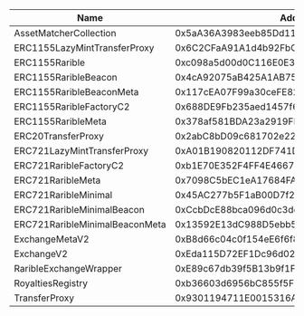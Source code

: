  Name | Address | Url 
 --- | --- | ---
 AssetMatcherCollection | 0x5aA36A3983eeb85Dd115C6BEEA2a4C1D29dC4364 | https://sepolia.explorer.zkcandy.io/0x5aA36A3983eeb85Dd115C6BEEA2a4C1D29dC4364 
 ERC1155LazyMintTransferProxy | 0x6C2CFaA91A1d4b92FbCB10123365084412cEe4b1 | https://sepolia.explorer.zkcandy.io/0x6C2CFaA91A1d4b92FbCB10123365084412cEe4b1 
 ERC1155Rarible | 0xc098a5d00d0C116E0E3FE3345a0BE1Bc38E507AB | https://sepolia.explorer.zkcandy.io/0xc098a5d00d0C116E0E3FE3345a0BE1Bc38E507AB 
 ERC1155RaribleBeacon | 0x4cA92075aB425A1AB753C731730A893AA32A0E08 | https://sepolia.explorer.zkcandy.io/0x4cA92075aB425A1AB753C731730A893AA32A0E08 
 ERC1155RaribleBeaconMeta | 0x117cEA07F99a30ceFE821007506EBf6db64f18b4 | https://sepolia.explorer.zkcandy.io/0x117cEA07F99a30ceFE821007506EBf6db64f18b4 
 ERC1155RaribleFactoryC2 | 0x688DE9Fb235aed1457f6D6D4668c808FaceB5962 | https://sepolia.explorer.zkcandy.io/0x688DE9Fb235aed1457f6D6D4668c808FaceB5962 
 ERC1155RaribleMeta | 0x378af581BDA23a2919FEBAc4040bDeDbc9B8C038 | https://sepolia.explorer.zkcandy.io/0x378af581BDA23a2919FEBAc4040bDeDbc9B8C038 
 ERC20TransferProxy | 0x2abC8bD09c681702e2297F11fd759d9014664B33 | https://sepolia.explorer.zkcandy.io/0x2abC8bD09c681702e2297F11fd759d9014664B33 
 ERC721LazyMintTransferProxy | 0xA01B190820112DF741D00BcEA10e57a933B669CF | https://sepolia.explorer.zkcandy.io/0xA01B190820112DF741D00BcEA10e57a933B669CF 
 ERC721RaribleFactoryC2 | 0xb1E70E352F4FF4E46673054A02C4658f9f09c9CF | https://sepolia.explorer.zkcandy.io/0xb1E70E352F4FF4E46673054A02C4658f9f09c9CF 
 ERC721RaribleMeta | 0x7098C5bEC1eA17684FA9CE53B92CA5995F979257 | https://sepolia.explorer.zkcandy.io/0x7098C5bEC1eA17684FA9CE53B92CA5995F979257 
 ERC721RaribleMinimal | 0x45AC277b5F1aB00D7f2cE87E38Ba7104D6E48245 | https://sepolia.explorer.zkcandy.io/0x45AC277b5F1aB00D7f2cE87E38Ba7104D6E48245 
 ERC721RaribleMinimalBeacon | 0xCcbDcE88bca096d0c3dc980B25040049B675A209 | https://sepolia.explorer.zkcandy.io/0xCcbDcE88bca096d0c3dc980B25040049B675A209 
 ERC721RaribleMinimalBeaconMeta | 0x13592E13dC988D5ebb5B8dd6c007dEB6C85682cE | https://sepolia.explorer.zkcandy.io/0x13592E13dC988D5ebb5B8dd6c007dEB6C85682cE 
 ExchangeMetaV2 | 0xB8d66c04c0f154eE6f6f8192aAe7cbdbd40400c4 | https://sepolia.explorer.zkcandy.io/0xB8d66c04c0f154eE6f6f8192aAe7cbdbd40400c4 
 ExchangeV2 | 0xEda115D72EF1Dc96d0297278D1D241821F999927 | https://sepolia.explorer.zkcandy.io/0xEda115D72EF1Dc96d0297278D1D241821F999927 
 RaribleExchangeWrapper | 0xE89c67db39f5B13b9f1F7a815E9890b94B85Ce0f | https://sepolia.explorer.zkcandy.io/0xE89c67db39f5B13b9f1F7a815E9890b94B85Ce0f 
 RoyaltiesRegistry | 0xb36603d6956bC855f5F246DFDb77979a2EB63b53 | https://sepolia.explorer.zkcandy.io/0xb36603d6956bC855f5F246DFDb77979a2EB63b53 
 TransferProxy | 0x9301194711E0015316AA0d9e0F184dFB87f70582 | https://sepolia.explorer.zkcandy.io/0x9301194711E0015316AA0d9e0F184dFB87f70582 
